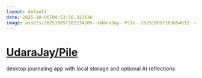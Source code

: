 ```yaml
---
layout: default
date: 2025-10-06T04:53:50.323136
image: assets/20251005T102234205--UdaraJay--Pile--20251005T103654632--cropped.png
---
```


# [UdaraJay/Pile](https://github.com/UdaraJay/Pile)

desktop journaling app with local storage and optional AI reflections
